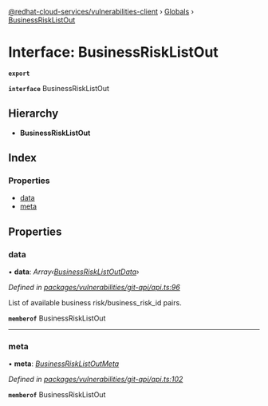 [@redhat-cloud-services/vulnerabilities-client](../README.md) › [Globals](../globals.md) › [BusinessRiskListOut](businessrisklistout.md)

# Interface: BusinessRiskListOut

**`export`** 

**`interface`** BusinessRiskListOut

## Hierarchy

* **BusinessRiskListOut**

## Index

### Properties

* [data](businessrisklistout.md#data)
* [meta](businessrisklistout.md#meta)

## Properties

###  data

• **data**: *Array‹[BusinessRiskListOutData](businessrisklistoutdata.md)›*

*Defined in [packages/vulnerabilities/git-api/api.ts:96](https://github.com/RedHatInsights/javascript-clients/blob/master/packages/vulnerabilities/git-api/api.ts#L96)*

List of available business risk/business_risk_id pairs.

**`memberof`** BusinessRiskListOut

___

###  meta

• **meta**: *[BusinessRiskListOutMeta](businessrisklistoutmeta.md)*

*Defined in [packages/vulnerabilities/git-api/api.ts:102](https://github.com/RedHatInsights/javascript-clients/blob/master/packages/vulnerabilities/git-api/api.ts#L102)*

**`memberof`** BusinessRiskListOut
